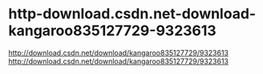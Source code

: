 # http-download.csdn.net-download-kangaroo835127729-9323613
http://download.csdn.net/download/kangaroo835127729/9323613
http://download.csdn.net/download/kangaroo835127729/9323613
